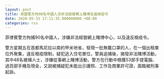 ```yaml
---
layout: post
title: 菲國警方拘90名中國人涉非法經營網上賭博及違檢疫令
date: 2020-05-31 17:11:35.000000000 +08:00
categories: rss
---
```


菲律賓警方拘捕90名中國人，涉嫌非法經營網上賭博中心，以及違反檢疫令。

警方星期五在首都馬尼拉以南的甲米地省，發現一批無戴口罩的人，在一個出租單位外聚集，違反檢疫限制，疑犯逃入住宅單位，警員追捕後，揭發非法賭博活動，其中48名被捕人士，涉嫌從事網上賭博活動，警方在行動中檢獲53部手提電腦、過百部手機及現金，又說被捕疑犯未能出示護照、工作及商業許可證，面臨被刑事起訴。
